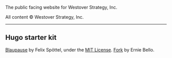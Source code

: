 The public facing website for Westover Strategy, Inc.

All content © Westover Strategy, Inc.

---

## Hugo starter kit
[Blaupause](https://github.com/fspoettel/blaupause) by Felix Spöttel, under the [MIT License](https://github.com/fspoettel/blaupause/blob/master/LICENSE.md). [Fork](https://github.com/ebello/blaupause) by Ernie Bello.
